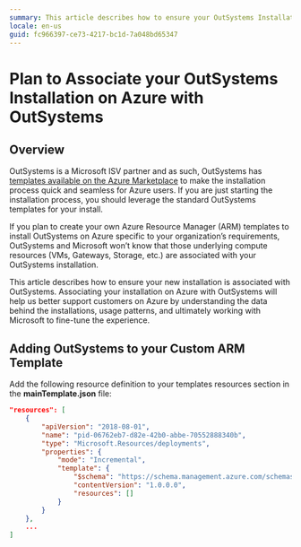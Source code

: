 ```yaml
---
summary: This article describes how to ensure your OutSystems Installation on Azure using custom Azure Resource Manager (ARM) templates is associated with OutSystems.
locale: en-us
guid: fc966397-ce73-4217-bc1d-7a048bd65347
---
```


# Plan to Associate your OutSystems Installation on Azure with OutSystems

## Overview

OutSystems is a Microsoft ISV partner and as such, OutSystems has [templates available on the Azure Marketplace](https://azuremarketplace.microsoft.com/en-ca/marketplace/apps?search=outsystems&page=1) to make the installation process quick and seamless for Azure users. If you are just starting the installation process, you should leverage the standard OutSystems templates for your install.

If you plan to create your own Azure Resource Manager (ARM) templates to install OutSystems on Azure specific to your organization’s requirements, OutSystems and Microsoft won’t know that those underlying compute resources (VMs, Gateways, Storage, etc.) are associated with your OutSystems installation.

This article describes how to ensure your new installation is associated with OutSystems. Associating your installation on Azure with OutSystems will help us better support customers on Azure by understanding the data behind the installations, usage patterns, and ultimately working with Microsoft to fine-tune the experience.

## Adding OutSystems to your Custom ARM Template

Add the following resource definition to your templates resources section in the **mainTemplate.json** file:

```json
"resources": [
    {
        "apiVersion": "2018-08-01",
        "name": "pid-06762eb7-d82e-42b0-abbe-70552888340b",
        "type": "Microsoft.Resources/deployments",
        "properties": {
            "mode": "Incremental",
            "template": {
                "$schema": "https://schema.management.azure.com/schemas/2015-01-01/deploymentTemplate.json#",
                "contentVersion": "1.0.0.0",
                "resources": []
            }
        }
    },
    ...
]
```

